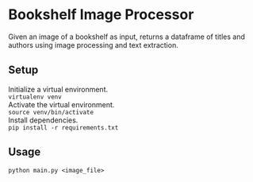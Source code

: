# Bookshelf Image Processor
Given an image of a bookshelf as input, returns a dataframe of titles and authors using image processing and text extraction.

## Setup
Initialize a virtual environment.  
```virtualenv venv```  
Activate the virtual environment.  
`source venv/bin/activate`  
Install dependencies.  
`pip install -r requirements.txt`  

## Usage
`python main.py <image_file>`  
